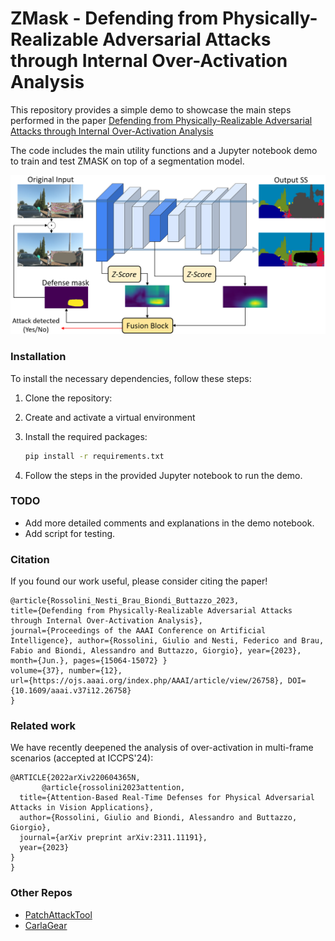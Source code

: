 
# ZMask - Defending from Physically-Realizable Adversarial Attacks through Internal Over-Activation Analysis

This repository provides a simple demo to showcase the main steps performed in the paper [Defending from Physically-Realizable Adversarial Attacks through Internal Over-Activation Analysis](https://ojs.aaai.org/index.php/AAAI/article/view/26758)

The code includes the main utility functions and a Jupyter notebook demo to train and test ZMASK on top of a segmentation model.

![image](./images/zmask_im.PNG)

### Installation

To install the necessary dependencies, follow these steps:

1. Clone the repository:

2. Create and activate a virtual environment 

3. Install the required packages:
    ```bash
    pip install -r requirements.txt
    ```

4. Follow the steps in the provided Jupyter notebook to run the demo.


### TODO
- Add more detailed comments and explanations in the demo notebook.
- Add script for testing.


### Citation
If you found our work useful, please consider citing the paper!
```
@article{Rossolini_Nesti_Brau_Biondi_Buttazzo_2023, 
title={Defending from Physically-Realizable Adversarial Attacks through Internal Over-Activation Analysis}, 
journal={Proceedings of the AAAI Conference on Artificial Intelligence}, author={Rossolini, Giulio and Nesti, Federico and Brau, Fabio and Biondi, Alessandro and Buttazzo, Giorgio}, year={2023}, month={Jun.}, pages={15064-15072} }
volume={37}, number={12},
url={https://ojs.aaai.org/index.php/AAAI/article/view/26758}, DOI={10.1609/aaai.v37i12.26758}
}
```
### Related work
We have recently deepened the analysis of over-activation in multi-frame scenarios (accepted at ICCPS'24):
```
@ARTICLE{2022arXiv220604365N,
       @article{rossolini2023attention,
  title={Attention-Based Real-Time Defenses for Physical Adversarial Attacks in Vision Applications},
  author={Rossolini, Giulio and Biondi, Alessandro and Buttazzo, Giorgio},
  journal={arXiv preprint arXiv:2311.11191},
  year={2023}
}
}
```

### Other Repos
- [PatchAttackTool](https://github.com/retis-ai/PatchAttackTool)
- [CarlaGear](https://github.com/retis-ai/CARLA-GeAR)



